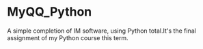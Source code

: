 # MyQQ_Python
A simple completion of IM software, using Python total.It's the final assignment of my Python course this term.
